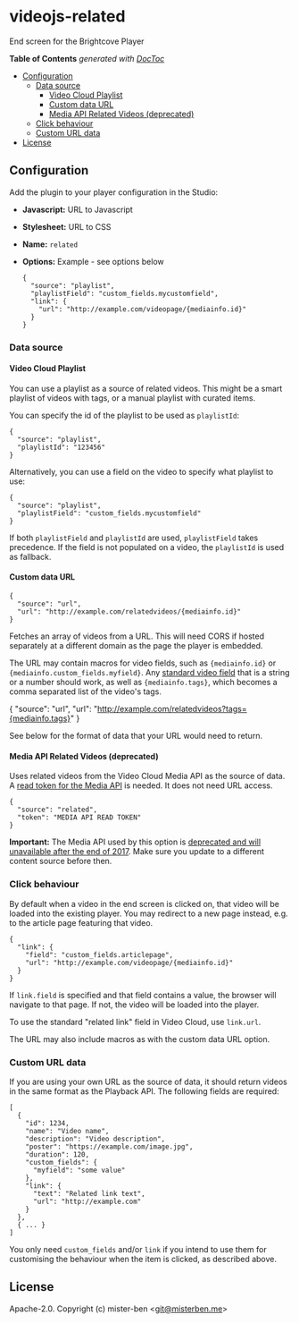 # videojs-related

End screen for the Brightcove Player

<!-- START doctoc generated TOC please keep comment here to allow auto update -->
<!-- DON'T EDIT THIS SECTION, INSTEAD RE-RUN doctoc TO UPDATE -->
**Table of Contents**  *generated with [DocToc](https://github.com/thlorenz/doctoc)*

- [Configuration](#configuration)
  - [Data source](#data-source)
    - [Video Cloud Playlist](#video-cloud-playlist)
    - [Custom data URL](#custom-data-url)
    - [Media API Related Videos (deprecated)](#media-api-related-videos-deprecated)
  - [Click behaviour](#click-behaviour)
  - [Custom URL data](#custom-url-data)
- [License](#license)

<!-- END doctoc generated TOC please keep comment here to allow auto update -->

## Configuration

Add the plugin to your player configuration in the Studio:

*   **Javascript:** URL to Javascript
*   **Stylesheet:** URL to CSS
*   **Name:** `related`
*   **Options:** Example - see options below

        {
          "source": "playlist",
          "playlistField": "custom_fields.mycustomfield",
          "link": {
            "url": "http://example.com/videopage/{mediainfo.id}"
          }
        }

### Data source

#### Video Cloud Playlist

You can use a playlist as a source of related videos. This might be a smart playlist of videos with tags, or a manual playlist with curated items.

You can specify the id of the playlist to be used as `playlistId`:

    {
      "source": "playlist",
      "playlistId": "123456"
    }

Alternatively, you can use a field on the video to specify what playlist to use:

    {
      "source": "playlist",
      "playlistField": "custom_fields.mycustomfield"
    }

If both `playlistField` and `playlistId` are used, `playlistField` takes precedence. If the field is not populated on a video, the `playlistId` is used as fallback.

#### Custom data URL

    {
      "source": "url",
      "url": "http://example.com/relatedvideos/{mediainfo.id}"
    }

Fetches an array of videos from a URL. This will need CORS if hosted separately at a different domain as the page the player is embedded.

The URL may contain macros for video fields, such as `{mediainfo.id}` or `{mediainfo.custom_fields.myfield}`. Any [standard video field](http://docs.brightcove.com/en/video-cloud/playback-api/references/video-fields-reference.html) that is a string or a number should work, as well as `{mediainfo.tags}`, which becomes a comma separated list of the video's tags.

{
  "source": "url",
  "url": "http://example.com/relatedvideos?tags={mediainfo.tags}"
}

See below for the format of data that your URL would need to return.

#### Media API Related Videos (deprecated)

Uses related videos from the Video Cloud Media API as the source of data. A [read token for the Media API](https://videocloud.brightcove.com/admin/api) is needed. It does not need URL access.

    {
      "source": "related",
      "token": "MEDIA API READ TOKEN"
    }

**Important:** The Media API used by this option is [deprecated and will unavailable after the end of 2017](https://brightcove.status.io/pages/incident/534ec4a0b79718bb73000083/579f4ae52d8d333607000250). Make sure you update to a different content source before then.

### Click behaviour

By default when a video in the end screen is clicked on, that video will be loaded into the existing player. You may redirect to a new page instead, e.g. to the article page featuring that video.

    {
      "link": {
        "field": "custom_fields.articlepage",
        "url": "http://example.com/videopage/{mediainfo.id}"
      }
    }

If `link.field` is specified and that field contains a value, the browser will navigate to that page. If not, the video will be loaded into the player.

To use the standard "related link" field in Video Cloud, use `link.url`.

The URL may also include macros as with the custom data URL option.

### Custom URL data

If you are using your own URL as the source of data, it should return videos in the same format as the Playback API. The following fields are required:

    [
      {
        "id": 1234,
        "name": "Video name",
        "description": "Video description",
        "poster": "https://example.com/image.jpg",
        "duration": 120,
        "custom_fields": {
          "myfield": "some value"
        },
        "link": {
          "text": "Related link text",
          "url": "http://example.com"
        }
      },
      { ... }
    ]

You only need `custom_fields` and/or `link` if you intend to use them for customising the behaviour when the item is clicked, as described above.


## License

Apache-2.0. Copyright (c) mister-ben &lt;git@misterben.me&gt;


[videojs]: http://videojs.com/
